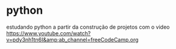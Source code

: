 # python
estudando python a partir da construção de projetos com o video https://www.youtube.com/watch?v=pdy3nh1tn6I&amp;ab_channel=freeCodeCamp.org

